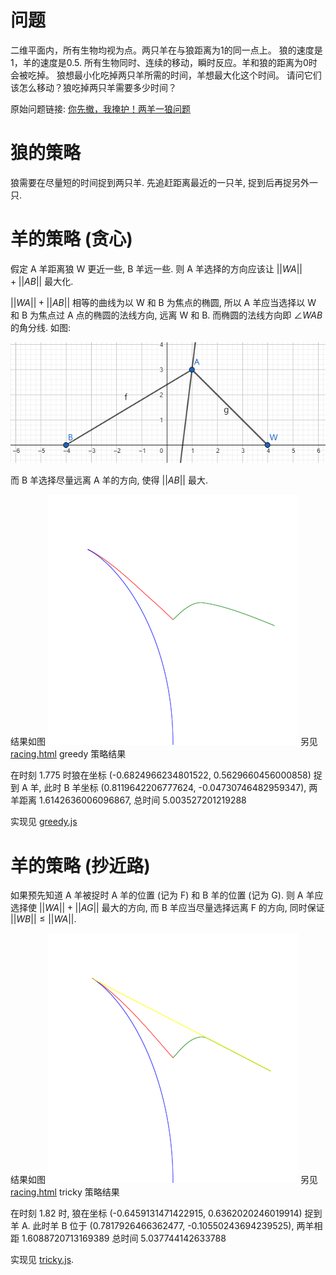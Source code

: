 # 问题

二维平面内，所有生物均视为点。两只羊在与狼距离为1的同一点上。
狼的速度是1，羊的速度是0.5.
所有生物同时、连续的移动，瞬时反应。羊和狼的距离为0时会被吃掉。
狼想最小化吃掉两只羊所需的时间，羊想最大化这个时间。
请问它们该怎么移动？狼吃掉两只羊需要多少时间？

原始问题链接: [你先撤，我掩护！两羊一狼问题](https://mp.weixin.qq.com/s/qysNm-VDBbPCL6l3WdtnKA)

# 狼的策略

狼需要在尽量短的时间捉到两只羊.
先追赶距离最近的一只羊, 捉到后再捉另外一只.

# 羊的策略 (贪心)

假定 A 羊距离狼 W 更近一些, B 羊远一些.
则 A 羊选择的方向应该让 $||WA||+||AB||$ 最大化.

$||WA||+||AB||$ 相等的曲线为以 W 和 B 为焦点的椭圆, 所以 A 羊应当选择以 W 和 B 为焦点过 A 点的椭圆的法线方向, 远离 W 和 B.
而椭圆的法线方向即 $\angle WAB$的角分线. 如图:

![fig-1.png](./wolf-sheep/fig-1.png)

而 B 羊选择尽量远离 A 羊的方向, 使得 $||AB||$ 最大.

结果如图
![greedy.png](./wolf-sheep/greedy.png)
另见 [racing.html](./wolf-sheep/racing.html) greedy 策略结果

在时刻 1.775 时狼在坐标 (-0.6824966234801522, 0.5629660456000858) 捉到 A 羊,
此时 B 羊坐标 (0.8119642206777624, -0.04730746482959347), 两羊距离 1.6142636006096867,
总时间 5.003527201219288

实现见 [greedy.js](./wolf-sheep/greedy.js)


# 羊的策略 (抄近路)

如果预先知道 A 羊被捉时 A 羊的位置 (记为 F) 和 B 羊的位置 (记为 G).
则 A 羊应选择使 $||WA||+||AG||$ 最大的方向, 而 B 羊应当尽量选择远离 F 的方向, 同时保证 $||WB|| \le ||WA||$.

结果如图
![tricky.png](./wolf-sheep/tricky.png)
另见 [racing.html](./wolf-sheep/racing.html) tricky 策略结果

在时刻 1.82 时, 狼在坐标 (-0.6459131471422915, 0.6362020246019914) 捉到羊 A.
此时羊 B 位于 (0.7817926466362477, -0.10550243694239525), 两羊相距 1.6088720713169389
总时间 5.037744142633788

实现见 [tricky.js](./wolf-sheep/tricky.js).
